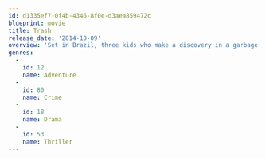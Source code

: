 ```yaml
---
id: d1335ef7-0f4b-4346-8f0e-d3aea859472c
blueprint: movie
title: Trash
release_date: '2014-10-09'
overview: 'Set in Brazil, three kids who make a discovery in a garbage dump soon find themselves running from the cops and trying to right a terrible wrong.'
genres:
  -
    id: 12
    name: Adventure
  -
    id: 80
    name: Crime
  -
    id: 18
    name: Drama
  -
    id: 53
    name: Thriller
---
```

